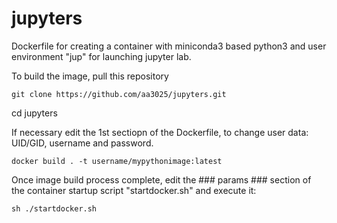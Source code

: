 # jupyters

Dockerfile for creating a container with miniconda3 based python3 and user environment "jup" for launching jupyter lab.

To build the image, pull this repository

`git clone https://github.com/aa3025/jupyters.git`

cd jupyters

If necessary edit the 1st sectiopn of the Dockerfile, to change user data: UID/GID, username and password.

`docker build . -t username/mypythonimage:latest`

Once image build process complete, edit the ### params ### section of the container startup script "startdocker.sh" and execute it: 

`sh ./startdocker.sh`

